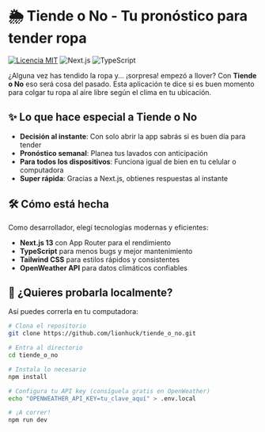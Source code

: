 # 🌦️ Tiende o No - Tu pronóstico para tender ropa

[![Licencia MIT](https://img.shields.io/badge/Licencia-MIT-green.svg)](https://opensource.org/licenses/MIT)
![Next.js](https://img.shields.io/badge/Construido_con-Next.js-000000?logo=next.js)
![TypeScript](https://img.shields.io/badge/TypeScript-4.9-blue?logo=typescript)

¿Alguna vez has tendido la ropa y... ¡sorpresa! empezó a llover? Con **Tiende o No** eso será cosa del pasado. Esta aplicación te dice si es buen momento para colgar tu ropa al aire libre según el clima en tu ubicación.


## ✨ Lo que hace especial a Tiende o No

- **Decisión al instante**: Con solo abrir la app sabrás si es buen día para tender
- **Pronóstico semanal**: Planea tus lavados con anticipación
- **Para todos los dispositivos**: Funciona igual de bien en tu celular o computadora
- **Super rápida**: Gracias a Next.js, obtienes respuestas al instante

## 🛠️ Cómo está hecha

Como desarrollador, elegí tecnologías modernas y eficientes:

- **Next.js 13** con App Router para el rendimiento
- **TypeScript** para menos bugs y mejor mantenimiento
- **Tailwind CSS** para estilos rápidos y consistentes
- **OpenWeather API** para datos climáticos confiables

## 🚀 ¿Quieres probarla localmente?

Así puedes correrla en tu computadora:

```bash
# Clona el repositorio
git clone https://github.com/lionhuck/tiende_o_no.git

# Entra al directorio
cd tiende_o_no

# Instala lo necesario
npm install

# Configura tu API key (consíguela gratis en OpenWeather)
echo "OPENWEATHER_API_KEY=tu_clave_aquí" > .env.local

# ¡A correr!
npm run dev
